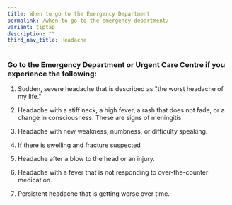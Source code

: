 ```yaml
---
title: When to go to the Emergency Department
permalink: /when-to-go-to-the-emergency-department/
variant: tiptap
description: ""
third_nav_title: Headache
---
```

<h3>Go to the Emergency Department or Urgent Care Centre if you experience the following:</h3>
<ol data-tight="true" class="tight">
<li>
<p>Sudden, severe headache that is described as "the worst headache of my
life."</p>
</li>
<li>
<p>Headache with a stiff neck, a high fever, a rash that does not fade, or
a change in consciousness. These are signs of meningitis.</p>
</li>
<li>
<p>Headache with new weakness, numbness, or difficulty speaking.</p>
</li>
<li>
<p>If there is swelling and fracture suspected</p>
</li>
<li>
<p>Headache after a blow to the head or an injury.</p>
</li>
<li>
<p>Headache with a fever that is not responding to over-the-counter medication.</p>
</li>
<li>
<p>Persistent headache that is getting worse over time.</p>
</li>
</ol>
<p></p>